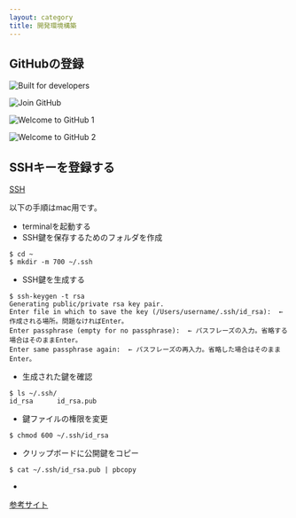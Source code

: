 ```yaml
---
layout: category
title: 開発環境構築
---
```


## GitHubの登録

![Built for developers]({{site.baseurl}}/assets/images/GitHub/1.Built_for_developers.png "Built_for_developers")

![Join GitHub]({{site.baseurl}}/assets/images/GitHub/2.Join_GitHub.png "Join_GitHub")

![Welcome to GitHub 1]({{site.baseurl}}/assets/images/GitHub/3.Welcome_to_GitHub_1.png "Welcome_to_GitHub_1")

![Welcome to GitHub 2]({{site.baseurl}}/assets/images/GitHub/4.Welcome_to_GitHub_2.png "Welcome_to_GitHub_2")

## SSHキーを登録する

[SSH](/docs/pages/sshkey.md)

以下の手順はmac用です。
- terminalを起動する
- SSH鍵を保存するためのフォルダを作成
```
$ cd ~
$ mkdir -m 700 ~/.ssh
```
- SSH鍵を生成する
```
$ ssh-keygen -t rsa
Generating public/private rsa key pair.
Enter file in which to save the key (/Users/username/.ssh/id_rsa):  ← 作成される場所。問題なければEnter。
Enter passphrase (empty for no passphrase):  ← パスフレーズの入力。省略する場合はそのままEnter。
Enter same passphrase again:  ← パスフレーズの再入力。省略した場合はそのままEnter。
```
- 生成された鍵を確認
```
$ ls ~/.ssh/
id_rsa      id_rsa.pub
```
- 鍵ファイルの権限を変更
```
$ chmod 600 ~/.ssh/id_rsa
```
- クリップボードに公開鍵をコピー
```
$ cat ~/.ssh/id_rsa.pub | pbcopy
```
- 
[参考サイト](http://cameong.hatenablog.com/entry/2017/02/17/011429)